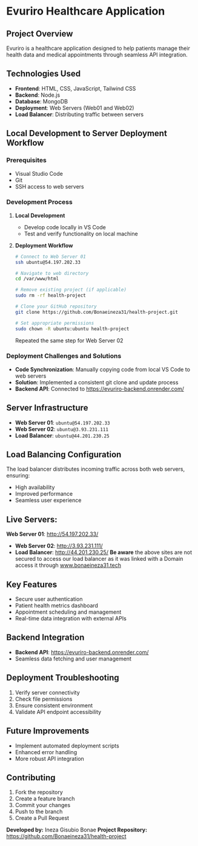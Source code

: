 # Evuriro Healthcare Application

## Project Overview

Evuriro is a healthcare application designed to help patients manage their health data and medical appointments through seamless API integration.

## Technologies Used

- **Frontend**: HTML, CSS, JavaScript, Tailwind CSS
- **Backend**: Node.js
- **Database**: MongoDB
- **Deployment**: Web Servers (Web01 and Web02)
- **Load Balancer**: Distributing traffic between servers

## Local Development to Server Deployment Workflow

### Prerequisites
- Visual Studio Code 
- Git
- SSH access to web servers

### Development Process

1. **Local Development**
   - Develop code locally in VS Code
   - Test and verify functionality on local machine

2. **Deployment Workflow**
   ```bash
   # Connect to Web Server 01
   ssh ubuntu@54.197.202.33

   # Navigate to web directory
   cd /var/www/html

   # Remove existing project (if applicable)
   sudo rm -rf health-project

   # Clone your GitHub repository
   git clone https://github.com/Bonaeineza31/health-project.git

   # Set appropriate permissions
   sudo chown -R ubuntu:ubuntu health-project
   ```

   Repeated the same step for Web Server 02

### Deployment Challenges and Solutions

- **Code Synchronization**: Manually copying code from local VS Code to web servers
- **Solution**: Implemented a consistent git clone and update process
- **Backend API**: Connected to https://evuriro-backend.onrender.com/

## Server Infrastructure
 - **Web Server 01**: `ubuntu@54.197.202.33`
- **Web Server 02**: `ubuntu@3.93.231.111`
- **Load Balancer**: `ubuntu@44.201.230.25`

## Load Balancing Configuration

The load balancer distributes incoming traffic across both web servers, ensuring:
- High availability
- Improved performance
- Seamless user experience

 ## Live Servers:
  **Web Server 01**: http://54.197.202.33/
- **Web Server 02**: http://3.93.231.111/
- **Load Balancer**: http://44.201.230.25/
**Be aware** the above sites are not secured to access our load balancer as it was linked with a Domain access it through  	www.bonaeineza31.tech

## Key Features

- Secure user authentication
- Patient health metrics dashboard
- Appointment scheduling and management
- Real-time data integration with external APIs

## Backend Integration

- **Backend API**: https://evuriro-backend.onrender.com/
- Seamless data fetching and user management

## Deployment Troubleshooting

1. Verify server connectivity
2. Check file permissions
3. Ensure consistent environment
4. Validate API endpoint accessibility

## Future Improvements

- Implement automated deployment scripts
- Enhanced error handling
- More robust API integration

## Contributing

1. Fork the repository
2. Create a feature branch
3. Commit your changes
4. Push to the branch
5. Create a Pull Request
   
**Developed by:** Ineza Gisubio Bonae
**Project Repository:** https://github.com/Bonaeineza31/health-project
